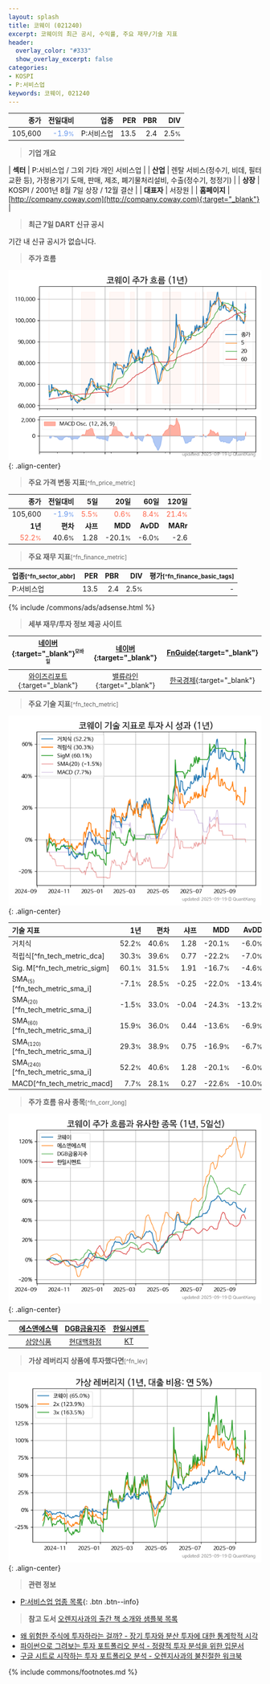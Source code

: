 ```yaml
---
layout: splash
title: 코웨이 (021240)
excerpt: 코웨이의 최근 공시, 수익률, 주요 재무/기술 지표
header:
  overlay_color: "#333"
  show_overlay_excerpt: false
categories:
- KOSPI
- P:서비스업
keywords: 코웨이, 021240
---
```


| **종가** | **전일대비** | **업종** | **PER** | **PBR** | **DIV** |
| -------: | -----------: | -------: | ------: | ------: | ------: |
| 105,600 | <span style="color: cornflowerblue">-1.9<small>%</small></span> | P:서비스업 | 13.5 | 2.4 | 2.5<small>%</small> |

<!-- more -->


> **기업 개요**<a id="company"></a>

| <span style="white-space:nowrap;">**섹터**</span> | P:서비스업 / 그외 기타 개인 서비스업 |
| <span style="white-space:nowrap;">**산업**</span> | 렌탈 서비스(정수기, 비데, 필터교환 등), 가정용기기 도매, 판매, 제조, 폐기물처리설비, 수출(정수기, 청정기) |
| <span style="white-space:nowrap;">**상장**</span> | KOSPI / 2001년 8월 7일 상장 / 12월 결산 |
| <span style="white-space:nowrap;">**대표자**</span> | 서장원 |
| <span style="white-space:nowrap;">**홈페이지**</span> | [http://company.coway.com](http://company.coway.com){:target="_blank"} |


> **최근 7일 DART 신규 공시**<a id="dart"></a>

기간 내 신규 공시가 없습니다.


> **주가 흐름**<a id="price"></a>

![021240](/stock/images/021240.png){: .align-center}


> **주요 가격 변동 지표**<small>[^fn_price_metric]</small>

| **종가** | **전일대비** | **5일** | **20일** | **60일** | **120일** |
| -------: | -----------: | ------: | -------: | -------: | --------: |
| 105,600 | <span style="color: cornflowerblue">-1.9<small>%</small></span> | <span style="color: tomato">5.5<small>%</small></span> | <span style="color: tomato">0.6<small>%</small></span> | <span style="color: tomato">8.4<small>%</small></span> | <span style="color: tomato">21.4<small>%</small></span> |
| **1년** | **편차** | **샤프** | **MDD** | **AvDD** | **MARr** |
| <span style="color: tomato">52.2<small>%</small></span> | 40.6<small>%</small> | 1.28 | -20.1<small>%</small> | -6.0<small>%</small> | -2.6 |


> **주요 재무 지표**<small>[^fn_finance_metric]</small>

| **업종**<small>[^fn_sector_abbr]</small> | **PER** | **PBR** | **DIV** | **평가**<small>[^fn_finance_basic_tags]</small> |
| :--------------------------------------- | ------: | ------: | ------: | ----------------------------------------------: |
| P:서비스업 | 13.5 | 2.4 | 2.5<small>%</small> | - |



{% include /commons/ads/adsense.html %}

> **세부 재무/투자 정보 제공 사이트**

| [네이버](https://m.stock.naver.com/domestic/stock/021240/finance/summary){:target="_blank"}<sup><small>모바일</small></sup> | [네이버](https://finance.naver.com/item/coinfo.naver?code=021240){:target="_blank"} | [FnGuide](https://comp.fnguide.com/SVO2/ASP/SVD_Invest.asp?gicode=A021240&MenuYn=Y){:target="_blank"} |
| :---: | :---: | :---: |
| [와이즈리포트](https://comp.wisereport.co.kr/company/c1040001.aspx?cmp_cd=021240){:target="_blank"} | [밸류라인](https://www.valueline.co.kr/finance/summary/021240){:target="_blank"} | [한국경제](https://markets.hankyung.com/stock/021240/financial-summary){:target="_blank"} |


> **주요 기술 지표**<small>[^fn_tech_metric]</small>


![021240](/stock/images/021240_tech.png){: .align-center}

| **기술 지표** | **1년** | **편차** | **샤프** | **MDD** | **AvDD** |
| :------------ | ------: | -----------: | -------: | ------: | -------: |
| 거치식 | 52.2<small>%</small> | 40.6<small>%</small> | 1.28 | -20.1<small>%</small> | -6.0<small>%</small> |
| 적립식[^fn_tech_metric_dca] | 30.3<small>%</small> | 39.6<small>%</small> | 0.77 | -22.2<small>%</small> | -7.0<small>%</small> |
| Sig. M[^fn_tech_metric_sigm] | 60.1<small>%</small> | 31.5<small>%</small> | 1.91 | -16.7<small>%</small> | -4.6<small>%</small> |
| SMA<small><sub>(5)</sub></small>[^fn_tech_metric_sma_i] | -7.1<small>%</small> | 28.5<small>%</small> | -0.25 | -22.0<small>%</small> | -13.4<small>%</small> |
| SMA<small><sub>(20)</sub></small>[^fn_tech_metric_sma_i] | -1.5<small>%</small> | 33.0<small>%</small> | -0.04 | -24.3<small>%</small> | -13.2<small>%</small> |
| SMA<small><sub>(60)</sub></small>[^fn_tech_metric_sma_i] | 15.9<small>%</small> | 36.0<small>%</small> | 0.44 | -13.6<small>%</small> | -6.9<small>%</small> |
| SMA<small><sub>(120)</sub></small>[^fn_tech_metric_sma_i] | 29.3<small>%</small> | 38.9<small>%</small> | 0.75 | -16.9<small>%</small> | -6.7<small>%</small> |
| SMA<small><sub>(240)</sub></small>[^fn_tech_metric_sma_i] | 52.2<small>%</small> | 40.6<small>%</small> | 1.28 | -20.1<small>%</small> | -6.0<small>%</small> |
| MACD[^fn_tech_metric_macd] | 7.7<small>%</small> | 28.1<small>%</small> | 0.27 | -22.6<small>%</small> | -10.0<small>%</small> |


> **주가 흐름 유사 종목**<a id="corr"></a><small>[^fn_corr_long]</small>

![021240](/stock/images/021240_corr.png){: .align-center}

|       | [에스앤에스텍](/101490/) | [DGB금융지주](/139130/) | [한일시멘트](/300720/) |
| :---: | :------------------------------------: | :------------------------------------: | :------------------------------------: |
|       | [삼양식품](/003230/) | [현대백화점](/069960/) | [KT](/030200/) |


> **가상 레버리지 상품에 투자했다면**<a id="2x"></a><small>[^fn_lev]</small>

![021240](/stock/images/021240_2x.png){: .align-center}


> **관련 정보**

- [P:서비스업 업종 목록](/stats/sector/kospi_업종_서비스업_종목/){: .btn .btn--info}

> **참고 도서** [오렌지사과의 출간 책 소개와 샘플북 목록](https://kongdori.tistory.com/691)

- [왜 위험한 주식에 투자하라는 걸까? - 장기 투자와 분산 투자에 대한 통계학적 시각](https://kongdori.tistory.com/421)
- [파이썬으로 그려보는 투자 포트폴리오 분석  - 정량적 투자 분석을 위한 입문서](https://kongdori.tistory.com/643)
- [구글 시트로 시작하는 투자 포트폴리오 분석 - 오렌지사과의 불친절한 워크북](https://kongdori.tistory.com/449)


{% include commons/footnotes.md %}